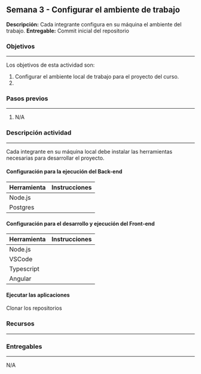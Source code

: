 ## Semana 3 - Configurar el ambiente de trabajo

**Descripción:** Cada integrante configura en su máquina el ambiente del trabajo. 
**Entregable:** Commit inicial del repositorio

### Objetivos
----
Los objetivos de esta actividad son:

1. Configurar el ambiente local de trabajo para el proyecto del curso.
2. 
   
### Pasos previos
----

1. N/A

### Descripción actividad
----

Cada integrante en su máquina local debe instalar las herramientas necesarias para desarrollar el proyecto.

#### Configuración para la ejecución del Back-end

| Herramienta | Instrucciones |
|--|---|
|Node.js| |
|Postgres| |


#### Configuración para el desarrollo y ejecución del Front-end

| Herramienta | Instrucciones |
|--|---|
|Node.js| |
|VSCode| |
|Typescript | |
|Angular | |


#### Ejecutar las aplicaciones 
Clonar los repositorios

### Recursos
---

### Entregables
---

N/A